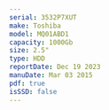 ```yaml
---
serial: 3532P7XUT
make: Toshiba
model: MQ01ABD1
capacity: 1000Gb
size: 2.5"
type: HDD
reportDate: Dec 19 2023
manuDate: Mar 03 2015
pdf: true
isSSD: false
---
```

